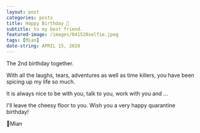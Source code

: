 ```yaml
---
layout: post
categories: posts
title: Happy Birthday 🎂
subtitle: to my best friend.
featured-image: /images/041520selfie.jpeg
tags: [Mian]
date-string: APRIL 15, 2020
---
```


The 2nd birthday together. 

<p>
	
</p>

With all the laughs, tears, adventures as well as time killers, you have been spicing up my life so much. 
<p>
	
</p>

It is always nice to be with you, talk to you, work with you and ...
<p>
	
</p>

I'll leave the cheesy floor to you. Wish you a very happy quarantine birthday!
<p>
	
</p>

🤗Mian

